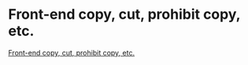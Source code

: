 # Front-end copy, cut, prohibit copy, etc.
[Front-end copy, cut, prohibit copy, etc.](https://aiwithcloud.com/2022/09/15/front_end_copy_cut_prohibit_copy_etc/)